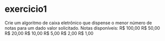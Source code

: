 # exercicio1
Crie um algoritmo de caixa eletrônico que dispense o menor número de notas para um dado valor solicitado.  Notas disponíveis:  R$ 100,00 R$  50,00 R$  20,00 R$  10,00 R$   5,00 R$   2,00 R$   1,00
